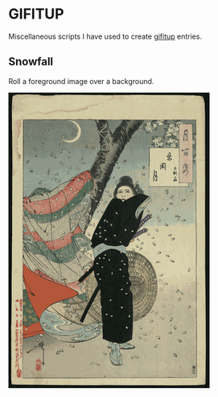 # GIFITUP

Miscellaneous scripts I have used to create [gifitup](https://gifitup.net/)
entries.

## Snowfall

Roll a foreground image over a background.

![Cherry blossom falling past a samurai](snowfall/shinobugaoka.gif)